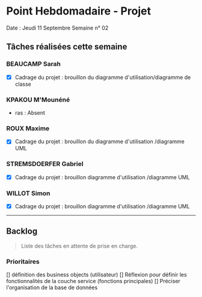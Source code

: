 # Point Hebdomadaire - Projet

Date : Jeudi 11 Septembre
Semaine n° 02

## Tâches réalisées cette semaine

### BEAUCAMP Sarah

- [X] Cadrage du projet : brouillon du diagramme d'utilisation/diagramme de classe

### KPAKOU M'Mounéné

- ras : Absent

### ROUX Maxime

- [X] Cadrage du projet : brouillon du diagramme d'utilisation /diagramme UML

### STREMSDOERFER Gabriel

- [X] Cadrage du projet : brouillon diagramme d'utilisation /diagramme UML

### WILLOT Simon

- [X] Cadrage du projet : brouillon diagramme d'utilisation /diagramme UML

---

## Backlog

> Liste des tâches en attente de prise en charge.

### Prioritaires
[] définition des business objects (utilisateur)
[] Réflexion pour définir les fonctionnalités de la couche service (fonctions principales)
[] Préciser l'organisation de la base de données
